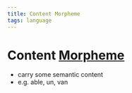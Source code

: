 ```yaml
---
title: Content Morpheme
tags: language
---
```


# Content [Morpheme](Morpheme.md)
- carry some semantic content
- e.g. able, un, van




















































































